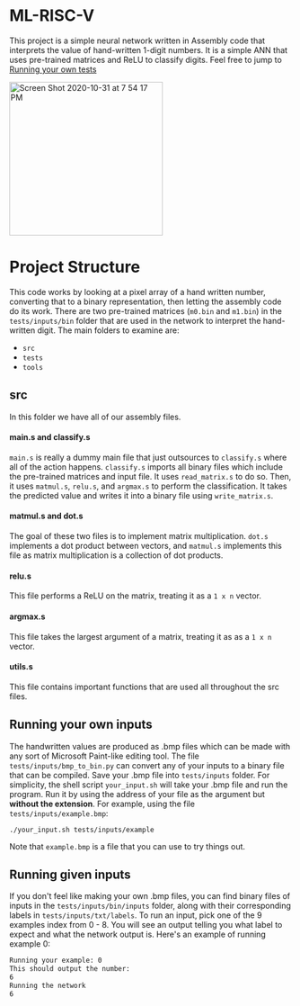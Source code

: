 # ML-RISC-V

This project is a simple neural network written in Assembly code that interprets the value of hand-written 1-digit numbers. It is a simple ANN that uses pre-trained matrices and ReLU to classify digits. Feel free to jump to [Running your own tests](https://github.com/kcelebi/ML-RISC-V/blob/main/README.md#running-your-own-inputs)

<img width="273" alt="Screen Shot 2020-10-31 at 7 54 17 PM" src="https://user-images.githubusercontent.com/35543500/111095187-4eed9d00-8513-11eb-9251-635ae53cfe63.png">

# Project Structure

This code works by looking at a pixel array of a hand written number, converting that to a binary representation, then letting the assembly code do its work. There are two pre-trained matrices (`m0.bin` and `m1.bin`) in the `tests/inputs/bin` folder that are used in the network to interpret the hand-written digit. The main folders to examine are:

* `src`
* `tests`
* `tools`

## src

In this folder we have all of our assembly files. 

#### main.s and classify.s

`main.s` is really a dummy main file that just outsources to `classify.s` where all of the action happens. `classify.s` imports all binary files which include the pre-trained matrices and input file. It uses `read_matrix.s` to do so. Then, it uses `matmul.s`, `relu.s`, and `argmax.s` to perform the classification. It takes the predicted value and writes it into a binary file using `write_matrix.s`.

#### matmul.s and dot.s

The goal of these two files is to implement matrix multiplication. `dot.s` implements a dot product between vectors, and `matmul.s` implements this file as matrix multiplication is a collection of dot products. 

#### relu.s

This file performs a ReLU on the matrix, treating it as a `1 x n` vector.

#### argmax.s

This file takes the largest argument of a matrix, treating it as as a `1 x n` vector.

#### utils.s

This file contains important functions that are used all throughout the src files.

## Running your own inputs


The handwritten values are produced as .bmp files which can be made with any sort of Microsoft Paint-like editing tool. The file `tests/inputs/bmp_to_bin.py` can convert any of your inputs to a binary file that can be compiled. Save your .bmp file into `tests/inputs` folder. For simplicity, the shell script `your_input.sh` will take your .bmp file and run the program. Run it by using the address of your file as the argument but **without the extension**. For example, using the file `tests/inputs/example.bmp`: 

`./your_input.sh tests/inputs/example`

Note that `example.bmp` is a file that you can use to try things out.

## Running given inputs

If you don't feel like making your own .bmp files, you can find binary files of inputs in the `tests/inputs/bin/inputs` folder, along with their corresponding labels in `tests/inputs/txt/labels`. To run an input, pick one of the 9 examples index from 0 - 8. You will see an output telling you what label to expect and what the network output is. Here's an example of running example 0:

```./run.sh 0
Running your example: 0
This should output the number:
6
Running the network
6
```
